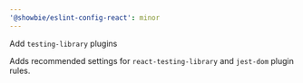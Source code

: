```yaml
---
'@showbie/eslint-config-react': minor
---
```


Add `testing-library` plugins

Adds recommended settings for `react-testing-library` and `jest-dom`
plugin rules.
